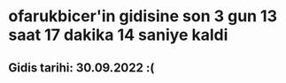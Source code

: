 # ofarukbicer'in gidisine son 3 gun 13 saat 17 dakika 14 saniye kaldi

## Gidis tarihi: 30.09.2022 :(